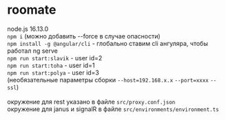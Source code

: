 # roomate
node.js 16.13.0 <br/>
``npm i`` (можно добавить --force в случае опасности) <br/>
``npm install -g @angular/cli`` - глобально ставим cli ангуляра, чтобы работал ng serve<br/>
``npm run start:slavik`` - user id=2 <br/>
``npm run start:toha`` - user id=1 <br/>
``npm run start:polya`` - user id=3 <br/>
(необязательные параметры сборки ``--host=192.168.x.x`` ``--port=xxxx``  ``--ssl``) <br/>
<br/>
окружение для rest указано в файле ``src/proxy.conf.json`` <br/>
окружение для janus и signalR в файле ``src/environments/environment.ts``

